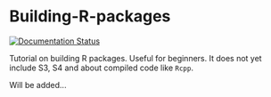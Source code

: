 # Building-R-packages

[![Documentation Status](https://readthedocs.org/projects/rstats-pkgs/badge/?version=latest)](http://rstats-pkgs.readthedocs.io/en/latest/?badge=latest)


Tutorial on building R packages. Useful for beginners.
It does not yet include S3, S4 and about compiled code like `Rcpp`.

Will be added...
